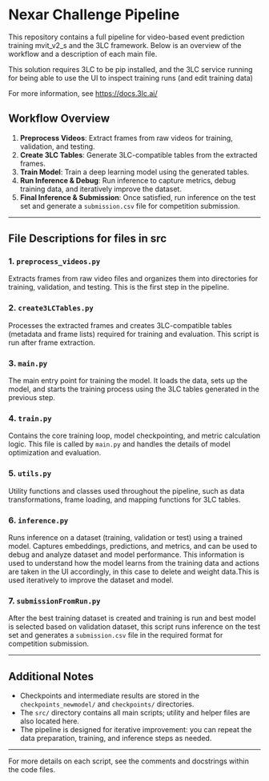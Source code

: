 # Nexar Challenge Pipeline

This repository contains a full pipeline for video-based event prediction training mvit_v2_s and the 3LC framework. Below is an overview of the workflow and a description of each main file.

This solution requires 3LC to be pip installed, and the 3LC service running for being able to use the UI to inspect training runs (and edit training data)

For more information, see https://docs.3lc.ai/

## Workflow Overview

1. **Preprocess Videos**: Extract frames from raw videos for training, validation, and testing.
2. **Create 3LC Tables**: Generate 3LC-compatible tables from the extracted frames.
3. **Train Model**: Train a deep learning model using the generated tables.
4. **Run Inference & Debug**: Run inference to capture metrics, debug training data, and iteratively improve the dataset.
5. **Final Inference & Submission**: Once satisfied, run inference on the test set and generate a `submission.csv` file for competition submission.

---

## File Descriptions for files in src

### 1. `preprocess_videos.py`
Extracts frames from raw video files and organizes them into directories for training, validation, and testing. This is the first step in the pipeline.

### 2. `create3LCTables.py`
Processes the extracted frames and creates 3LC-compatible tables (metadata and frame lists) required for training and evaluation. This script is run after frame extraction.

### 3. `main.py`
The main entry point for training the model. It loads the data, sets up the model, and starts the training process using the 3LC tables generated in the previous step.

### 4. `train.py`
Contains the core training loop, model checkpointing, and metric calculation logic. This file is called by `main.py` and handles the details of model optimization and evaluation.

### 5. `utils.py`
Utility functions and classes used throughout the pipeline, such as data transformations, frame loading, and mapping functions for 3LC tables.

### 6. `inference.py`
Runs inference on a dataset (training, validation or test) using a trained model. Captures embeddings, predictions, and metrics, and can be used to debug and analyze dataset and model performance. This information is used to understand how the model learns from the training data and actions are taken in the UI accordingly, in this case to delete and weight data.This is used iteratively to improve the dataset and model.

### 7. `submissionFromRun.py`
After the best training dataset is created and training is run and best model is selected based on validation dataset, this script runs inference on the test set and generates a `submission.csv` file in the required format for competition submission.

---

## Additional Notes
- Checkpoints and intermediate results are stored in the `checkpoints_newmodel/` and `checkpoints/` directories.
- The `src/` directory contains all main scripts; utility and helper files are also located here.
- The pipeline is designed for iterative improvement: you can repeat the data preparation, training, and inference steps as needed.

---

For more details on each script, see the comments and docstrings within the code files. 
